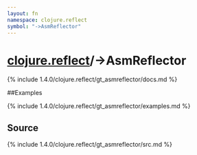 ```yaml
---
layout: fn
namespace: clojure.reflect
symbol: "->AsmReflector"
---
```


# [clojure.reflect](../)/->AsmReflector

{% include 1.4.0/clojure.reflect/gt_asmreflector/docs.md %}

##Examples

{% include 1.4.0/clojure.reflect/gt_asmreflector/examples.md %}
## Source
{% include 1.4.0/clojure.reflect/gt_asmreflector/src.md %}

